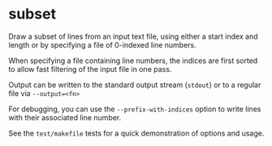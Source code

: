 # subset
Draw a subset of lines from an input text file, using either a start index and length or by specifying a file of 0-indexed line numbers.

When specifying a file containing line numbers, the indices are first sorted to allow fast filtering of the input file in one pass.

Output can be written to the standard output stream (`stdout`) or to a regular file via `--output=<fn>`

For debugging, you can use the `--prefix-with-indices` option to write lines with their associated line number.

See the `test/makefile` tests for a quick demonstration of options and usage.